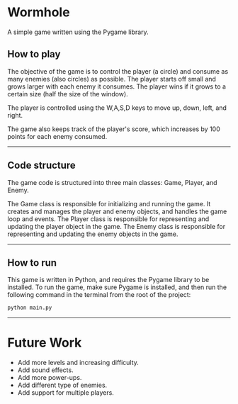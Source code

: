 # Wormhole

A simple game written using the Pygame library.

## How to play

The objective of the game is to control the player (a circle) and consume as many enemies (also circles) as possible. The player starts off small and grows larger with each enemy it consumes. The player wins if it grows to a certain size (half the size of the window).

The player is controlled using the W,A,S,D keys to move up, down, left, and right.

The game also keeps track of the player's score, which increases by 100 points for each enemy consumed.

---

## Code structure

The game code is structured into three main classes: Game, Player, and Enemy.

The Game class is responsible for initializing and running the game. It creates and manages the player and enemy objects, and handles the game loop and events.
The Player class is responsible for representing and updating the player object in the game.
The Enemy class is responsible for representing and updating the enemy objects in the game.

---

## How to run

This game is written in Python, and requires the Pygame library to be installed. To run the game, make sure Pygame is installed, and then run the following command in the terminal from the root of the project:

```bash
python main.py
```

---

# Future Work

-   Add more levels and increasing difficulty.
-   Add sound effects.
-   Add more power-ups.
-   Add different type of enemies.
-   Add support for multiple players.
